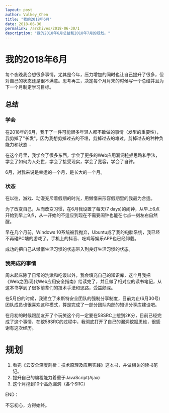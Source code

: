 ```yaml
---
layout: post
author: Vulkey_Chen
title: "我的2018年6月"
date: 2018-06-30
permalink: /archives/2018-06-30/1
description: "我的2018年6月总结和2018年7月的规划。"
---
```

# 我的2018年6月

每个夜晚我会想很多事情，尤其是今年，压力增加的同时也让自己提升了很多，但对自己的状态还是很不满意。思考再三，决定每个月月末的时候写一个总结并且为下一个月制定学习目标。

## 总结

### 学会

在2018年的6月，我干了一件可能很多年轻人都不敢做的事情（发型的重要性），我剪掉了"长发"。因为我想剪掉过去的不堪，剪掉过去的难过，剪掉过去的种种负能力和状态...

在这个月里，我学会了很多东西，学会了更多的Web应用漏洞挖掘思路和手法，学会了如何为人处世，学会了接受现实，学会了宽容，学会了自律。

6月，对我来说是幸运的一个月，是长大的一个月。

### 状态

在以往，游戏、动漫充斥着假期的时光，用懒惰来形容假期里的我最为合适。

为了改变自己，从而改变习惯，在6月我设置了每天(7 days)的闹钟，从早上6点开始到早上9点，从一开始的不适应到现在不需要闹钟也能在七点一刻左右自然醒。

早在几个月前，Windows 10系统被我抛弃，Ubuntu成了我的电脑系统，我已经不再碰PC端的游戏了。手机上的抖音、吃鸡等娱乐APP也已经卸载。

成功的把自己从懒惰生活习惯的状态带入到良好生活习惯的状态。

### 我完成的事情

周末起床除了日常的洗漱和吃饭以外，我会填充自己的知识库，这个月我把《Web之困:现代Web应用安全指南》给读完了，并且做了相对应的读书笔记，从这本书学到了很多前辈们的技术手法和思路，受益颇深。

在5月份的时候，我建立了米斯特安全团队的强制分享制度，目前为止(6月30号)团队成员也很喜欢这种模式，算是完成了一部分团队内部的知识分享库建设吧。

在月初的时候跟朋友开了个玩笑这个月一定要在58SRC上挖到2K分，目前已经完成了这个事情，在挖58SRC的过程中，我彻底打开了自己的漏洞挖掘思维，很感谢有这次经历。



# 规划

1. 看完《云安全深度剖析：技术原理及应用实践》这本书，并做相关的读书笔记。
2. 提升自己的编程能力着重于JavaScript(Ajax)
3. 这个月挖到10个高危漏洞（各个SRC）



END：

不忘初心，方得始终。